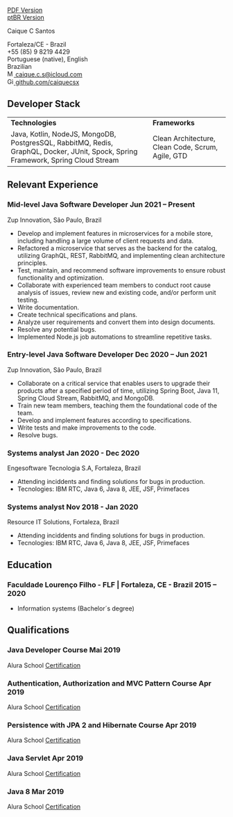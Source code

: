 [PDF Version](index.pdf) <br/>
[ptBR Version](index_pt.md)
<link rel="stylesheet" type="text/css" href="resume.css">
<link rel="shortcut icon" type="image/x-icon" href="assets/favicon.ico">
<span class="name">Caique C Santos</span>

<p>
<span class="info">
Fortaleza/CE - Brazil <br>
+55 (85) 9 8219 4429 <br>
Portuguese (native), English <br/>
Brazilian <br/>
<a href="mailto:caique.c.s@icloud.com">
<img src="https://simpleicons.org/icons/minutemailer.svg" alt="Mail me" style="width:15px">
caique.c.s@icloud.com
</a>
<br/>
<a href="https://github.com/caiquecsx">
<img src="https://simpleicons.org/icons/github.svg" alt="Github" style="width:15px">
github.com/caiquecsx
</a>
</span>
</p>

## Developer Stack
<!-- ```text
it is here for future uses, because is cool :)
Java        
█████████████████████░░░░   92.62 % 
Kotlin        
███████████████░░░░░░░░░░   73.45 % 
Spring Framework       
███████████████████░░░░░░   80.83 % 
MongoDB          
██████████████░░░░░░░░░░░   62.10 % 
``` -->

<div align="center">
    <table >
     <tr>
        <td><b>Technologies</b></td>
        <td><b>Frameworks</b></td>
     </tr>
     <tr>
       <td>Java, Kotlin, NodeJS, MongoDB, PostgresSQL, RabbitMQ, Redis, GraphQL, Docker, JUnit, Spock, Spring Framework, Spring Cloud Stream</td>
        <td>Clean Architecture, Clean Code, Scrum, Agile, GTD</td>
     </tr>
    </table>
    </div>

## Relevant Experience

### Mid-level Java Software Developer <time> Jun 2021 – Present </time>

<location> Zup Innovation, São Paulo, Brazil </location>

- Develop and implement features in microservices for a mobile store, including handling a large volume of client requests and data.
- Refactored a microservice that serves as the backend for the catalog, utilizing GraphQL, REST, RabbitMQ, and implementing clean architecture principles.
- Test, maintain, and recommend software improvements to ensure robust functionality and optimization.
- Collaborate with experienced team members to conduct root cause analysis of issues, review new and existing code, and/or perform unit testing.
- Write documentation.
- Create technical specifications and plans.
- Analyze user requirements and convert them into design documents.
- Resolve any potential bugs.
- Implemented Node.js job automations to streamline repetitive tasks.


### Entry-level Java Software Developer <time> Dec 2020 – Jun 2021 </time>

<location> Zup Innovation, São Paulo, Brazil </location>

- Collaborate on a critical service that enables users to upgrade their products after a specified period of time, utilizing Spring Boot, Java 11, Spring Cloud Stream, RabbitMQ, and MongoDB.
- Train new team members, teaching them the foundational code of the team.
- Develop and implement features according to specifications.
- Write tests and make improvements to the code.
- Resolve bugs.

### Systems analyst <time> Jan 2020 - Dec 2020 </time>
<location> Engesoftware Tecnologia S.A, Fortaleza, Brazil </location>

- Attending inciddents and finding solutions for bugs in production.
- Tecnologies: IBM RTC, Java 6, Java 8, JEE, JSF, Primefaces

### Systems analyst <time> Nov 2018 - Jan 2020 </time>
<location> Resource IT Solutions, Fortaleza, Brazil </location>

- Attending inciddents and finding solutions for bugs in production.
- Tecnologies: IBM RTC, Java 6, Java 8, JEE, JSF, Primefaces

## Education

### Faculdade Lourenço Filho - FLF | <location> Fortaleza, CE - Brazil </location> <time> 2015 – 2020 </time>

- Information systems (Bachelor´s degree) 

## Qualifications

### Java Developer Course <time> Mai 2019 </time>
<location> Alura School </location>
<a href="https://cursos.alura.com.br/user/caique-santos/career/desenvolvedor-java-junior/certificate">
Certification
</a>

### Authentication, Authorization and MVC Pattern Course <time> Apr 2019 </time>
<location> Alura School </location>
<a href="https://cursos.alura.com.br/certificate/112df29a-a561-4178-959d-9912e1f89826">
Certification
</a>

### Persistence with JPA 2 and Hibernate Course <time> Apr 2019 </time>
<location> Alura School </location>
<a href="https://cursos.alura.com.br/user/caique-santos/course/persistencia-de-objetos-com-jpa-hibernate/certificate">
Certification
</a>

### Java Servlet <time> Apr 2019 </time>
<location> Alura School </location>
<a href="https://cursos.alura.com.br/certificate/d4e39940-7fc5-4d04-9a1f-fff17fe2ad99">
Certification
</a>

### Java 8 <time> Mar 2019 </time>
<location> Alura School </location>
<a href="https://cursos.alura.com.br/certificate/d4e39940-7fc5-4d04-9a1f-fff17fe2ad99">
Certification
</a>

<!-- 
### Webmaster <time> Apr 2022 – Present </time>

<location> American Institute of Chemical Engineers (AIChE), University of Washington </location>

- Managed and designed official website; monitored and updated social media accounts and email list
- Coordinated with internal and external media efforts to ensure up-to-date online presence
- Facilitated coordination of ChemE BBQ event and graduation ceremony

### Research and Development Officer <time> Apr 2020 – Jun 2021 </time>

<location> Chinese Students and Scholars Association, University of Washington </location>

- Designed, crafted, and edited posters and videos for major events, such as Student Orientation Programs
- Assisted in maintenance of official blog and website to provide resources based on students' need

### Maple Hall Council SEED Representative <time> Oct 2019 – Mar 2020 </time>

<location> Housing and Food Services, University of Washington </location>

- Led committee meetings and planned campus-wide competition that raised waste sorting awareness
- Attended weekly hall council and SEED meetings to liaise feedback and updates on activities and initiatives -->

<!-- Detail checks: 1. No period for each bullet; 2. Past tense for previous work; 3. Present tense for current work; 4. Spell check passed; 5. Grammarly check passed; 6. Sync with Linkedin; 7. Check paper format -->